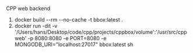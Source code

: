 CPP web backend

1. docker build --rm --no-cache -t bbox:latest .
2. docker run -dit -v '/Users/hans/Desktop/code/cpp/projects/cppbox/volume':'/usr/src/cppweb' -p 8080:8080 -e PORT=8080 -e MONGODB_URI="localhost:27017" bbox:latest sh
